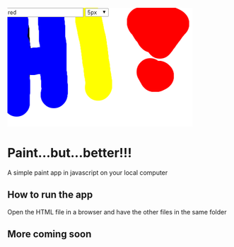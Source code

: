 ![HI](https://github.com/ellegamee/Paint...but...better/raw/master/featureimage.png)

# Paint...but...better!!!
A simple paint app in javascript on your local computer

## How to run the app
Open the HTML file in a browser and have the other files in the same folder

## More coming soon